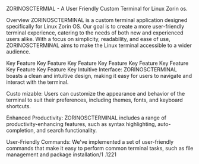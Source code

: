ZORINOSCTERMIAL   -  A User Friendly Custom Terminal for Linux Zorin os.

Overview 
ZORINOSCTERMINAL is a custom terminal application designed specifically for Linux Zorin OS. Our goal is to create a more user-friendly terminal experience, catering to the needs of both new and experienced users alike. With a focus on simplicity, readability, and ease of use, ZORINOSCTERMINAL aims to make the Linux terminal accessible to a wider audience.

Key Feature Key Feature Key Feature Key Feature Key Feature Key Feature Key Feature Key Feature Key
Intuitive Interface: ZORINOSCTERMINAL boasts a clean and intuitive design, making it easy for users to navigate and interact with the terminal.

Custo
mizable: Users can customize the appearance and behavior 
of the terminal to suit their preferences, including themes, fonts, and keyboard shortcuts.
 
Enhanced Productivity: ZORINOSCTERMINAL includes a range of productivity-enhancing features, such as syntax highlighting, auto-completion, and search functionality.

User-Friendly Commands: We've implemented a set of user-friendly commands that make it easy to perform common terminal tasks, such as file management and package installation/1
.1221
